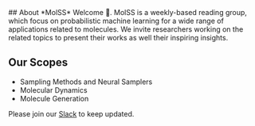 <div style="text-align: left;">
## About *MolSS*
Welcome 👋. MolSS is a weekly-based reading group, which focus on probabilistic machine learning for a wide range of applications related to molecules. We invite researchers working on the related topics to present their works as well their inspiring insights. 

## Our Scopes
  - Sampling Methods and Neural Samplers
  - Molecular Dynamics
  - Molecule Generation

Please join our [Slack](https://ml4sim.slack.com) to keep updated.

</div>